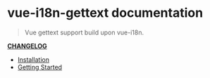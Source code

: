 # vue-i18n-gettext documentation

> Vue gettext support build upon vue-i18n.

**[CHANGELOG](https://github.com/eldarc/vue-i18n-gettext/blob/dev/CHANGELOG.md)**

- [Installation](installation.md)
- [Getting Started](started.md)
